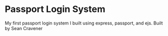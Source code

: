 # Passport Login System

My first passport login system I built using express, passport, and ejs. Built by Sean Cravener